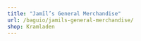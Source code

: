 ```yaml
---
title: "Jamīl’s General Merchandise"
url: /baguio/jamils-general-merchandise/
shop: Kramladen
---
```

